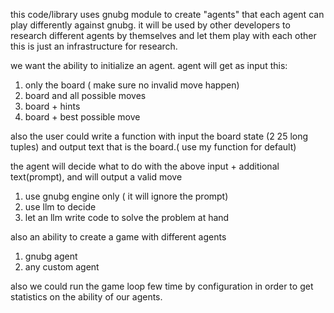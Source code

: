 this code/library uses gnubg module to create "agents" that each agent can play differently against gnubg.
it will be used by other developers to research 
different agents by themselves and let them play with each other
this is just an infrastructure for research.

we want the ability to initialize an agent.
agent will get as input this:
1. only the board ( make sure no invalid move happen)
2. board and all possible moves
3. board + hints
4. board + best possible move

also the user could write a function with input the board state (2 25 long tuples) 
and output text that is the board.( use my function for default)

the agent will decide what to do with the above input + additional text(prompt), and will output a valid move
1. use gnubg engine only ( it will ignore the prompt)
2. use llm to decide
3. let an llm write code to solve the problem at hand

also an ability to create a game with different agents
1. gnubg agent
2. any custom agent

also we could run the game loop few time by configuration in order to 
get statistics on the ability of our agents.